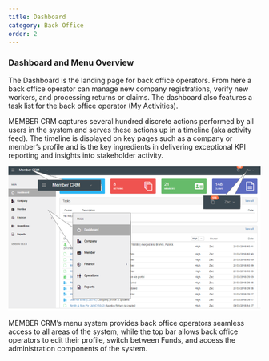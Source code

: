 ```yaml
---
title: Dashboard
category: Back Office
order: 2
---
```


### Dashboard and Menu Overview

The Dashboard is the landing page for back office operators. From here a back office operator can manage new company registrations, verify new workers, and processing returns or claims. The dashboard also features a task list for the back office operator (My Activities).

MEMBER CRM captures several hundred discrete actions performed by all users in the system and serves these actions up in a timeline (aka activity feed). The timeline is displayed on key pages such as a company or member’s profile and is the key ingredients in delivering exceptional KPI reporting and insights into stakeholder activity.

![Dashboard](https://github.com/zacbaron/member_overview/raw/master/images/Back_Office/dashboard.png "Dashboard")

MEMBER CRM’s menu system provides back office operators seamless access to all areas of the system, while the top bar allows back office operators to edit their profile, switch between Funds, and access the administration components of the system.
